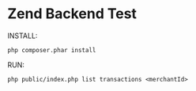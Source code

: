 Zend Backend Test
=======================

INSTALL:

    php composer.phar install

RUN:

    php public/index.php list transactions <merchantId>